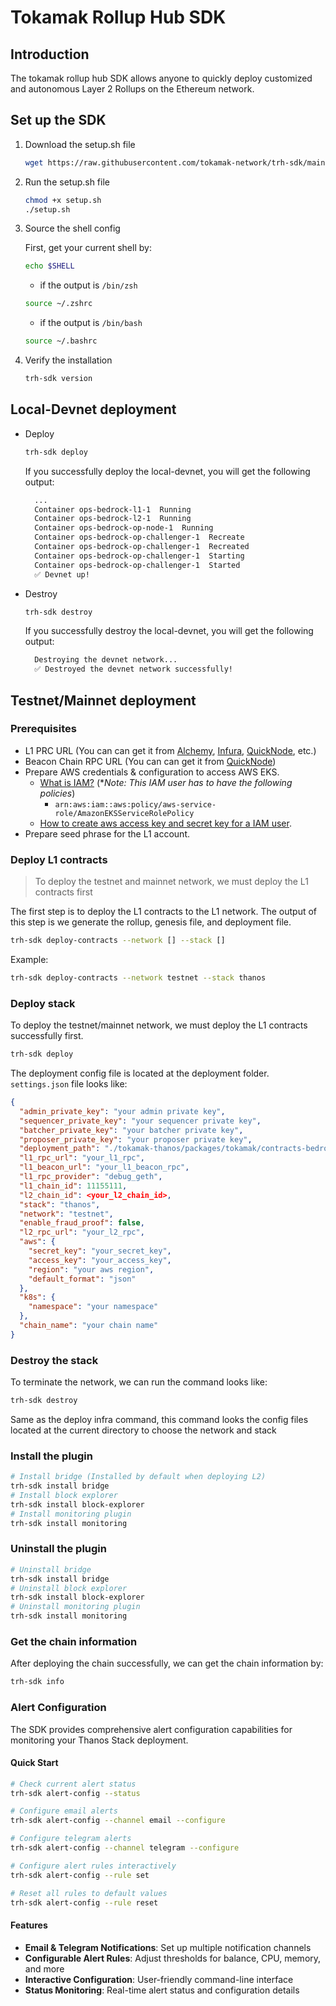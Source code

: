# Tokamak Rollup Hub SDK

## Introduction

The tokamak rollup hub SDK allows anyone to quickly deploy customized and autonomous Layer 2 Rollups on the Ethereum network.

## Set up the SDK

1. Download the setup.sh file

   ```bash
   wget https://raw.githubusercontent.com/tokamak-network/trh-sdk/main/setup.sh
   ```

2. Run the setup.sh file

   ```bash
   chmod +x setup.sh
   ./setup.sh
   ```

3. Source the shell config
    
    First, get your current shell by:
    ```bash
    echo $SHELL
    ```

   - if the output is `/bin/zsh`

   ```bash
   source ~/.zshrc
   ```

   - if the output is `/bin/bash`

   ```bash
   source ~/.bashrc
   ```

4. Verify the installation

   ```bash
   trh-sdk version
   ```

## Local-Devnet deployment
- Deploy

  ```bash
  trh-sdk deploy
  ```

  If you successfully deploy the local-devnet, you will get the following output:

  ```bash
    ...
    Container ops-bedrock-l1-1  Running
    Container ops-bedrock-l2-1  Running
    Container ops-bedrock-op-node-1  Running
    Container ops-bedrock-op-challenger-1  Recreate
    Container ops-bedrock-op-challenger-1  Recreated
    Container ops-bedrock-op-challenger-1  Starting
    Container ops-bedrock-op-challenger-1  Started
    ✅ Devnet up!
  ```

- Destroy
  ```bash
  trh-sdk destroy
  ```
  If you successfully destroy the local-devnet, you will get the following output:
  ```bash
    Destroying the devnet network...
    ✅ Destroyed the devnet network successfully!
  ```

## Testnet/Mainnet deployment

### Prerequisites
- L1 PRC URL (You can can get it from [Alchemy](https://www.alchemy.com/), [Infura](https://infura.io/), [QuickNode](https://www.quicknode.com/), etc.)
- Beacon Chain RPC URL (You can can get it from [QuickNode](https://www.quicknode.com/))
- Prepare AWS credentials & configuration to access AWS EKS.
  - [What is IAM?](https://docs.aws.amazon.com/IAM/latest/UserGuide/introduction.html) (\*_Note: This IAM user has to have the following policies_)
    - `arn:aws:iam::aws:policy/aws-service-role/AmazonEKSServiceRolePolicy`
  - [How to create aws access key and secret key for a IAM user](https://repost.aws/knowledge-center/create-access-key).
- Prepare seed phrase for the L1 account.

### Deploy L1 contracts

> To deploy the testnet and mainnet network, we must deploy the L1 contracts first

The first step is to deploy the L1 contracts to the L1 network. The output of this step is we generate the rollup, genesis file, and deployment file.


```bash
trh-sdk deploy-contracts --network [] --stack []
```

Example:

```bash
trh-sdk deploy-contracts --network testnet --stack thanos
```

### Deploy stack
To deploy the testnet/mainnet network, we must deploy the L1 contracts successfully first.
```bash
trh-sdk deploy
```


The deployment config file is located at the deployment folder. `settings.json` file looks like:

```json
{
  "admin_private_key": "your admin private key",
  "sequencer_private_key": "your sequencer private key",
  "batcher_private_key": "your batcher private key",
  "proposer_private_key": "your proposer private key",
  "deployment_path": "./tokamak-thanos/packages/tokamak/contracts-bedrock/deployments/11155111-deploy.json",
  "l1_rpc_url": "your_l1_rpc",
  "l1_beacon_url": "your_l1_beacon_rpc",
  "l1_rpc_provider": "debug_geth",
  "l1_chain_id": 11155111,
  "l2_chain_id": <your_l2_chain_id>,
  "stack": "thanos",
  "network": "testnet",
  "enable_fraud_proof": false,
  "l2_rpc_url": "your_l2_rpc",
  "aws": {
    "secret_key": "your_secret_key",
    "access_key": "your_access_key",
    "region": "your aws region",
    "default_format": "json"
  },
  "k8s": {
    "namespace": "your namespace"
  },
  "chain_name": "your chain name"
}
```


### Destroy the stack

To terminate the network, we can run the command looks like:

```bash
trh-sdk destroy
```

Same as the deploy infra command, this command looks the config files located at the current directory to choose the network and stack

### Install the plugin
```bash
# Install bridge (Installed by default when deploying L2)
trh-sdk install bridge
# Install block explorer
trh-sdk install block-explorer
# Install monitoring plugin
trh-sdk install monitoring
```

### Uninstall the plugin
```bash
# Uninstall bridge
trh-sdk install bridge
# Uninstall block explorer
trh-sdk install block-explorer
# Uninstall monitoring plugin
trh-sdk install monitoring
```

### Get the chain information
After deploying the chain successfully, we can get the chain information by:
```bash
trh-sdk info
```

### Alert Configuration

The SDK provides comprehensive alert configuration capabilities for monitoring your Thanos Stack deployment.

#### Quick Start
```bash
# Check current alert status
trh-sdk alert-config --status

# Configure email alerts
trh-sdk alert-config --channel email --configure

# Configure telegram alerts  
trh-sdk alert-config --channel telegram --configure

# Configure alert rules interactively
trh-sdk alert-config --rule set

# Reset all rules to default values
trh-sdk alert-config --rule reset
```

#### Features
- **Email & Telegram Notifications**: Set up multiple notification channels
- **Configurable Alert Rules**: Adjust thresholds for balance, CPU, memory, and more
- **Interactive Configuration**: User-friendly command-line interface
- **Status Monitoring**: Real-time alert status and configuration details